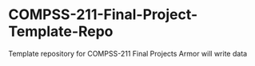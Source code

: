 # COMPSS-211-Final-Project-Template-Repo
Template repository for COMPSS-211 Final Projects
Armor will write data